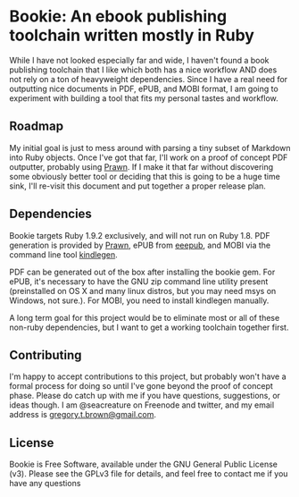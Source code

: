 # Bookie: An ebook publishing toolchain written mostly in Ruby

While I have not looked especially far and wide, I haven't found a book
publishing toolchain that I like which both has a nice workflow AND does not
rely on a ton of heavyweight dependencies. Since I have a real need for
outputting nice documents in PDF, ePUB, and MOBI format, I am going to
experiment with building a tool that fits my personal tastes and workflow.

## Roadmap

My initial goal is just to mess around with parsing a tiny subset of Markdown
into Ruby objects. Once I've got that far, I'll work on a proof of concept PDF
outputter, probably using [Prawn](http://prawn.majesticseacreature.com). If I 
make it that far without discovering some obviously better tool or deciding 
that this is going to be a huge time sink, I'll re-visit this document and
put together a proper release plan.

## Dependencies

Bookie targets Ruby 1.9.2 exclusively, and will not run on Ruby 1.8.
PDF generation is provided by [Prawn](http::/prawn.majesticseacreature.com),
ePUB from [eeepub](https://github.com/jugyo/eeepub), and MOBI via the command
line tool [kindlegen](http://www.amazon.com/gp/feature.html?ie=UTF8&docId=1000234621).

PDF can be generated out of the box after installing the bookie gem. For ePUB,
it's necessary to have the GNU zip command line utility present (preinstalled on
OS X and many linux distros, but you may need msys on Windows, not sure.). For
MOBI, you need to install kindlegen manually.

A long term goal for this project would be to eliminate most or all of these
non-ruby dependencies, but I want to get a working toolchain together first.

## Contributing

I'm happy to accept contributions to this project, but probably won't
have a formal process for doing so until I've gone beyond the proof of concept
phase. Please do catch up with me if you have questions, suggestions, or ideas
though. I am @seacreature on Freenode and twitter, and my email address is 
gregory.t.brown@gmail.com.

## License

Bookie is Free Software, available under the GNU General Public License (v3).
Please see the GPLv3 file for details, and feel free to contact me if you have
any questions
